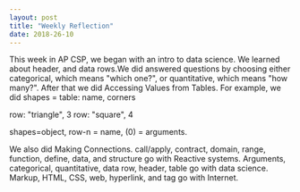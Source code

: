 ```yaml
---
layout: post
title: "Weekly Reflection"
date: 2018-26-10
---
```


This week in AP CSP, we began with an intro to data science. We learned about header, and data rows.We did answered questions by choosing either categorical, which means "which one?", or quantitative, which means "how many?". After that we did Accessing Values from Tables. For example, we did shapes = table: name, corners

row: "triangle", 3
row: "square", 4

shapes=object, row-n = name, (0) = arguments. 

We also did Making Connections. call/apply, contract, domain, range, function, define, data, and structure go with Reactive systems. Arguments, categorical, quantitative, data row, header, table go with data science. Markup, HTML, CSS, web, hyperlink, and tag go with Internet. 
